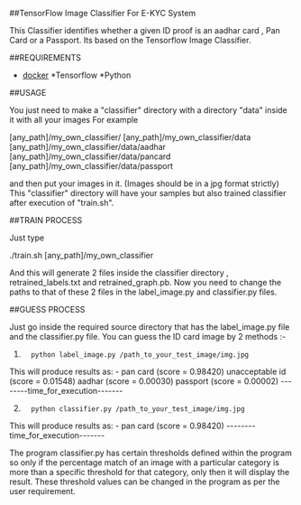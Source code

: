 ##TensorFlow Image Classifier For E-KYC System

This Classifier identifies whether a given ID proof is an aadhar card , Pan Card or a Passport. Its based on the Tensorflow Image Classifier. 

##REQUIREMENTS

* [docker](https://www.docker.com/products/docker-toolbox)
*Tensorflow
*Python

##USAGE

You just need to make a "classifier" directory with a directory "data" inside it with all your images
For example

 [any_path]/my_own_classifier/
 [any_path]/my_own_classifier/data
 [any_path]/my_own_classifier/data/aadhar
 [any_path]/my_own_classifier/data/pancard
 [any_path]/my_own_classifier/data/passport

 and then put your images in it. 
(Images should be in a jpg format strictly)
 This "classifier" directory will have your samples but also trained classifier after execution of "train.sh". 

##TRAIN PROCESS
 
Just type

 ./train.sh [any_path]/my_own_classifier
 
And this will generate 2 files inside the classifier directory , retrained_labels.txt and retrained_graph.pb. 
Now you need to change the paths to that of these 2 files in the label_image.py and classifier.py files.

##GUESS PROCESS

Just go inside the required source directory that has the label_image.py file and the classifier.py file.
You can guess the ID card image by 2 methods :-

1.       python label_image.py /path_to_your_test_image/img.jpg

  This will produce results as: -
pan card (score = 0.98420)
unacceptable id (score = 0.01548)
aadhar (score = 0.00030)
passport (score = 0.00002)
--------time_for_execution-------


2.       python classifier.py /path_to_your_test_image/img.jpg

  This will produce results as: -
pan card (score = 0.98420)
--------time_for_execution-------

The program classifier.py has certain thresholds defined within the program so only if the percentage match of an image with a particular category is more than a specific threshold for that category, only then it will display the result. These threshold values can be changed in the program as per the user requirement.
